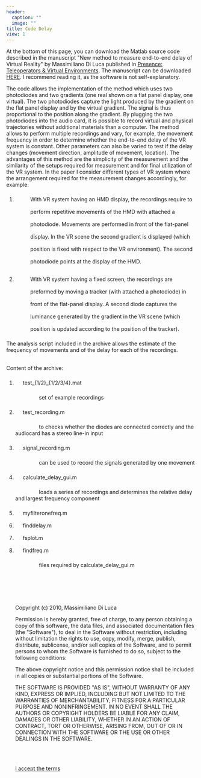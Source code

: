 ```yaml
---
header:
  caption: ""
  image: ""
title: Code Delay
view: 1
---
```


<p style="padding-top: 0pt; " class="paragraph_style_3">At the bottom of this page, you can download the Matlab source code described in the manuscript &quot;New method to measure end-to-end delay of Virtual Reality&quot; by Massimiliano Di Luca published in <a href="https://direct.mit.edu/pvar/article/19/6/569/18788/New-Method-to-Measure-End-to-End-Delay-of-Virtual">Presence: Teleoperators &amp; Virtual Environments</a>. The manuscript can be downloaded <a href="../publication/di-luca-2010/">HERE</a>. I recommend reading it, as the software is not self-explanatory. <br /></p>
<p class="paragraph_style_3">The code allows the implementation of the method which uses two photodiodes and two gradients (one real shown on a flat panel display, one virtual). The two photodiodes capture the light produced by the gradient on the flat panel display and by the virtual gradient. The signal is thus proportional to the position along the gradient. By plugging the two photodiodes into the audio card, it is possible to record virtual and physical trajectories without additional materials than a computer. The method allows to perform multiple recordings and vary, for example, the movement frequency in order to determine whether the end-to-end delay of the VR system is constant. Other parameters can also be varied to test if the delay changes (movement direction, amplitude of movement, location). The advantages of this method are the simplicity of the measurement and the similarity of the setups required for measurement and for final utilization of the VR system. In the paper I consider different types of VR system where the arrangement required for the measurement changes accordingly, for example:<br /></p>
<ol>
  <li style="line-height: 33px; padding-left: 40px; text-indent: -20px; " class="full-width">
  With VR system having an HMD display, the recordings require to perform repetitive movements of the HMD with attached a photodiode. Movements are performed in front of the flat-panel display. In the VR scene the second gradient is displayed (which position is fixed with respect to the VR environment). The second photodiode points at the display of the HMD. <br /></p>
  </li>
  <li style="line-height: 33px; padding-left: 40px; text-indent: -20px; " class="full-width">
 With VR system having a fixed screen, the recordings are preformed by moving a tracker (with attached a photodiode) in front of the flat-panel display. A second diode captures the luminance generated by the gradient in the VR scene (which position is updated according to the position of the tracker). <br /></p>
  </li>
</ol>
<p class="paragraph_style_3">The analysis script included in the archive allows the estimate of the frequency of movements and of the delay for each of the recordings. <br /><br /></p>
<p class="paragraph_style_3">Content of the archive: <br /></p>
<ol>
  <li style="line-height: 33px; padding-left: 40px; text-indent: -20px; " class="full-width">
  test_{1/2}_{1/2/3/4}.mat </li>
<p class="paragraph_style_3">                set of example recordings <br /></p>

  <li style="line-height: 33px; padding-left: 40px; text-indent: -20px; " class="full-width">
  test_recording.m </li>
  <p class="paragraph_style_3">                to checks whether the diodes are connected correctly and the audiocard has a stereo line-in input <br /></p>

  <li style="line-height: 33px; padding-left: 40px; text-indent: -20px; " class="full-width">
  signal_recording.m </li>
  <p class="paragraph_style_3">                can be used to record the signals generated by one movement <br /></p>

  <li style="line-height: 33px; padding-left: 40px; text-indent: -20px; " class="full-width">
calculate_delay_gui.m </li>
<p class="paragraph_style_3">                loads a series of recordings and determines the relative delay and largest frequency component<br /></p>

  <li style="line-height: 33px; padding-left: 40px; text-indent: -20px; " class="full-width">
  myfilteronefreq.m <br /></li>

  <li style="line-height: 33px; padding-left: 40px; text-indent: -20px; " class="full-width">
  finddelay.m </li>
  <li style="line-height: 33px; padding-left: 40px; text-indent: -20px; " class="full-width">
  fsplot.m </li>
  <li style="line-height: 33px; padding-left: 40px; text-indent: -20px; " class="full-width">
  findfreq.m  </li>

<p class="paragraph_style_3">                files required by calculate_delay_gui.m <br /><br /></p>

<br />
<br />
<br />

<p class="paragraph_style_3">Copyright (c) 2010, Massimiliano Di Luca <br /></p>
<p class="paragraph_style_3">Permission is hereby granted, free of charge, to any person obtaining a copy of this software, the data files, and associated documentation files (the &quot;Software&quot;), to deal in the Software without restriction, including without limitation the rights to use, copy, modify, merge, publish, distribute, sublicense, and/or sell copies of the Software, and to permit persons to whom the Software is furnished to do so, subject to the following conditions: <br /></p>
<p class="paragraph_style_3">The above copyright notice and this permission notice shall be included in all copies or substantial portions of the Software. <br /></p>
<p class="paragraph_style_3">THE SOFTWARE IS PROVIDED &quot;AS IS&quot;, WITHOUT WARRANTY OF ANY KIND, EXPRESS OR IMPLIED, INCLUDING BUT NOT LIMITED TO THE WARRANTIES OF MERCHANTABILITY, FITNESS FOR A PARTICULAR PURPOSE AND NONINFRINGEMENT. IN NO EVENT SHALL THE AUTHORS OR COPYRIGHT HOLDERS BE LIABLE FOR ANY CLAIM, DAMAGES OR OTHER LIABILITY, WHETHER IN AN ACTION OF CONTRACT, TORT OR OTHERWISE, ARISING FROM, OUT OF OR IN CONNECTION WITH THE SOFTWARE OR THE USE OR OTHER DEALINGS IN THE SOFTWARE. <br /></p>
<br />
<br />
<p><a class="class1" title="../publication/di-luca-2010/delay_measurement_0_3.zip" href="../publication/di-luca-2010/delay_measurement_0_3.zip">I accept the terms</a></p>
<br />
<br />
<br />
